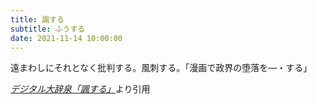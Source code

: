 ```yaml
---
title: 諷する
subtitle: ふうする
date: 2021-11-14 10:00:00
---
```


遠まわしにそれとなく批判する。風刺する。「漫画で政界の堕落を―・する」

<cite>[デジタル大辞泉「諷する」](https://dictionary.goo.ne.jp/word/%E8%AB%B7%E3%81%99%E3%82%8B/)</cite>より引用